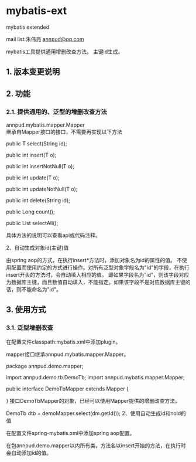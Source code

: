 # mybatis-ext
mybatis extended


mail list:朱伟亮 <annpud@qq.com>

mybatis工具提供通用增删改查方法。
主键id生成。

## 1. 版本变更说明



## 2. 功能

### 2.1. 提供通用的、泛型的增删改查方法

annpud.mybatis.mapper.Mapper<br>
继承自Mapper接口的接口，不需要再实现以下方法<br>

public T select(String id);

public int insert(T o);

public int insertNotNull(T o);

public int update(T o);

public int updateNotNull(T o);

public int delete(String id);

public Long count();

public List<T> selectAll();

具体方法的说明可以查看api或代码注释。

2、自动生成对象id(主键)值

由spring aop的方式，在执行insert*方法时，添加对象名为id的属性的值。
不使用配置而使用约定的方式进行操作。对所有泛型对象字段名为"id"的字段，在执行insert开头的方法时，会自动填入相应的值。
即如果字段名为"id"，则该字段对应为数据库主键，而且数值自动填入，不能指定。如果该字段不是对应数据库主键的话，则不能命名为"id"。


## 3. 使用方式

### 3.1. 泛型增删改查

在配置文件classpath:mybatis.xml中添加plugin。

<configuration>
    <plugins>
        <plugin interceptor="annpud.mybatis.plugin.MapperPlugin"></plugin>
    </plugins>
</configuration>
mapper接口继承annpud.mybatis.mapper.Mapper。

package annpud.demo.mapper;

import annpud.demo.tb.DemoTb;
import annpud.mybatis.mapper.Mapper;

public interface DemoTbMapper extends Mapper<DemoTb> {

}
接口DemoTbMapper的对象，已经可以使用Mapper提供的增删改查方法。

DemoTb dtb = demoMapper.select(dm.getId());
2、使用自动生成id和noid的值

在配置文件spring-mybatis.xml中添加spring aop配置。

<beans>
    <!-- mybatis mapper 层的aop配置 -->
    <aop:config>
        <aop:aspect id="id" ref="idAspect">
            <aop:pointcut id="insert"
                expression="execution(* annpud.demo.mapper.*.insert*(..))" />
            <aop:before method="before" pointcut-ref="insert" />
        </aop:aspect>
    </aop:config>
    <!-- 生成数据库主键id值的aop bean -->
    <bean id="idAspect" class="com.gxws.tool.mybatis.aspect.IdAspect" />
</beans>
在包annpud.demo.mapper以内所有类，方法名以insert开始的方法，在执行时会自动添加id的值。
